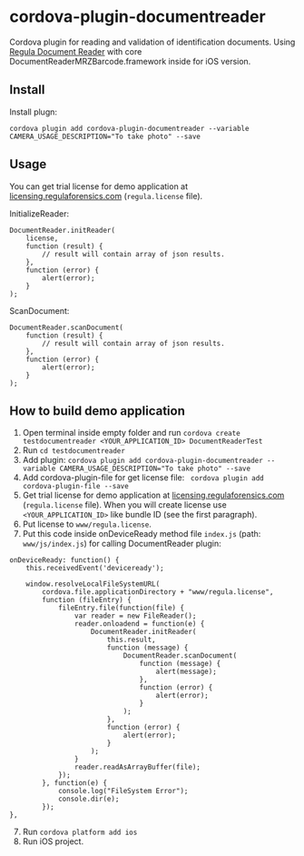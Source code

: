 # cordova-plugin-documentreader
Cordova plugin for reading and validation of identification documents. Using [Regula Document Reader](https://github.com/regulaforensics/DocumentReader-iOS) with core DocumentReaderMRZBarcode.framework inside for iOS version.

## Install
Install plugn:
```
cordova plugin add cordova-plugin-documentreader --variable CAMERA_USAGE_DESCRIPTION="To take photo" --save
```

## Usage
You can get trial license for demo application at [licensing.regulaforensics.com](https://licensing.regulaforensics.com) (`regula.license` file).

InitializeReader:
```
DocumentReader.initReader(
    license,
    function (result) {
        // result will contain array of json results.
    },
    function (error) {
        alert(error);
    }
);
```

ScanDocument:
```
DocumentReader.scanDocument(
    function (result) {
        // result will contain array of json results.
    },
    function (error) {
        alert(error);
    }
);
```

## How to build demo application
1. Open terminal inside empty folder and run ``` cordova create testdocumentreader <YOUR_APPLICATION_ID> DocumentReaderTest ```
2. Run  ```cd testdocumentreader```
3. Add plugin: ``` cordova plugin add cordova-plugin-documentreader --variable CAMERA_USAGE_DESCRIPTION="To take photo" --save ```
3. Add cordova-plugin-file for get license file: ``` cordova plugin add cordova-plugin-file --save```
4. Get trial license for demo application at [licensing.regulaforensics.com](https://licensing.regulaforensics.com) (`regula.license` file). When you will create license use  ```<YOUR_APPLICATION_ID>``` like bundle ID (see the first paragraph).
5. Put license to `www/regula.license`.
6. Put this code inside onDeviceReady method file `index.js` (path: `www/js/index.js`) for calling DocumentReader plugin:
```
onDeviceReady: function() {
    this.receivedEvent('deviceready');

    window.resolveLocalFileSystemURL(
        cordova.file.applicationDirectory + "www/regula.license",
        function (fileEntry) {
            fileEntry.file(function(file) {
                var reader = new FileReader();
                reader.onloadend = function(e) {
                    DocumentReader.initReader(
                        this.result,
                        function (message) {
                            DocumentReader.scanDocument(
                                function (message) {
                                    alert(message);
                                },
                                function (error) {
                                    alert(error);
                                }
                            );
                        },
                        function (error) {
                            alert(error);
                        }
                    );
                }
                reader.readAsArrayBuffer(file);
            });
        }, function(e) {
            console.log("FileSystem Error");
            console.dir(e);
        });
},
```
7. Run ```cordova platform add ios```
8. Run iOS project.
